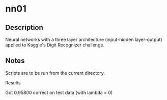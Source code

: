 nn01
===
Description
---
Neural networks with a three layer architecture (input-hidden layer-output)
applied to Kaggle's Digit Recognizer challenge.

Notes
---
Scripts are to be run from the current directory.

Results

Got 0.95800 correct on test data (with lambda = 0)